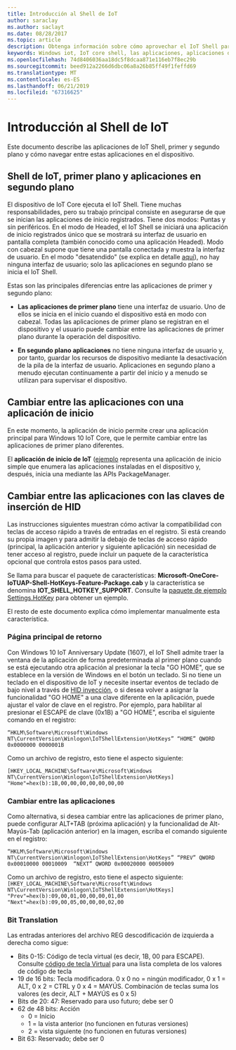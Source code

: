 ```yaml
---
title: Introducción al Shell de IoT
author: saraclay
ms.author: saclayt
ms.date: 08/28/2017
ms.topic: article
description: Obtenga información sobre cómo aprovechar el IoT Shell para navegar entre navegaciones en el dispositivo.
keywords: Windows iot, IoT core shell, las aplicaciones, aplicaciones de primer plano, aplicaciones en segundo plano
ms.openlocfilehash: 74d8406036aa18dc5f8dcaa871e116eb7f8ec29b
ms.sourcegitcommit: beed912a2266d6dbc06a8a26b85ff49f1feffd69
ms.translationtype: MT
ms.contentlocale: es-ES
ms.lasthandoff: 06/21/2019
ms.locfileid: "67316625"
---
```

# <a name="iot-shell-overview"></a>Introducción al Shell de IoT

Este documento describe las aplicaciones de IoT Shell, primer y segundo plano y cómo navegar entre estas aplicaciones en el dispositivo.

## <a name="iot-shell-foreground-and-background-apps"></a>Shell de IoT, primer plano y aplicaciones en segundo plano

El dispositivo de IoT Core ejecuta el IoT Shell. Tiene muchas responsabilidades, pero su trabajo principal consiste en asegurarse de que se inician las aplicaciones de inicio registrados. Tiene dos modos: Puntas y sin periféricos. En el modo de Headed, el IoT Shell se iniciará una aplicación de inicio registrados único que se mostrará su interfaz de usuario en pantalla completa (también conocido como una aplicación Headed). Modo con cabezal supone que tiene una pantalla conectada y muestra la interfaz de usuario. En el modo "desatendido" (se explica en detalle [aquí](../learn-about-hardware/HeadlessMode.md)), no hay ninguna interfaz de usuario; solo las aplicaciones en segundo plano se inicia el IoT Shell.

Estas son las principales diferencias entre las aplicaciones de primer y segundo plano:

- **Las aplicaciones de primer plano** tiene una interfaz de usuario. Uno de ellos se inicia en el inicio cuando el dispositivo está en modo con cabezal. Todas las aplicaciones de primer plano se registran en el dispositivo y el usuario puede cambiar entre las aplicaciones de primer plano durante la operación del dispositivo.

- **En segundo plano aplicaciones** no tiene ninguna interfaz de usuario y, por tanto, guardar los recursos de dispositivo mediante la desactivación de la pila de la interfaz de usuario. Aplicaciones en segundo plano a menudo ejecutan continuamente a partir del inicio y a menudo se utilizan para supervisar el dispositivo.

## <a name="switching-between-apps-with-a-home-app"></a>Cambiar entre las aplicaciones con una aplicación de inicio

En este momento, la aplicación de inicio permite crear una aplicación principal para Windows 10 IoT Core, que le permite cambiar entre las aplicaciones de primer plano diferentes. 

El **aplicación de inicio de IoT** ([ejemplo](https://github.com/microsoft/Windows-iotcore-samples/tree/master/Samples/IoTStartApp) representa una aplicación de inicio simple que enumera las aplicaciones instaladas en el dispositivo y, después, inicia una mediante las APIs PackageManager.

## <a name="switching-between-apps-with-hid-injection-keys"></a>Cambiar entre las aplicaciones con las claves de inserción de HID

Las instrucciones siguientes muestran cómo activar la compatibilidad con teclas de acceso rápido a través de entradas en el registro. Si está creando su propia imagen y para admitir la debajo de teclas de acceso rápido (principal, la aplicación anterior y siguiente aplicación) sin necesidad de tener acceso al registro, puede incluir un paquete de la característica opcional que controla estos pasos para usted.

Se llama para buscar el paquete de características: **Microsoft-OneCore-IoTUAP-Shell-HotKeys-Feature-Package.cab** y la característica se denomina **IOT_SHELL_HOTKEY_SUPPORT**. Consulte la [paquete de ejemplo Settings.HotKey](https://github.com/ms-iot/iot-adk-addonkit/tree/master/Workspace/Common/Packages/Settings.HotKey/Settings.HotKey.pkg.xml) para obtener un ejemplo.

El resto de este documento explica cómo implementar manualmente esta característica.

### <a name="return-home"></a>Página principal de retorno

Con Windows 10 IoT Anniversary Update (1607), el IoT Shell admite traer la ventana de la aplicación de forma predeterminada al primer plano cuando se está ejecutando otra aplicación al presionar la tecla "GO HOME", que se establece en la versión de Windows en el botón un teclado. Si no tiene un teclado en el dispositivo de IoT y necesite insertar eventos de teclado de bajo nivel a través de [HID inyección](https://developer.microsoft.com/en-us/windows/iot/samples/hidinjection), o si desea volver a asignar la funcionalidad "GO HOME" a una clave diferente en la aplicación, puede ajustar el valor de clave en el registro. Por ejemplo, para habilitar al presionar el ESCAPE de clave (0x1B) a "GO HOME", escriba el siguiente comando en el registro:

``
“HKLM\Software\Microsoft\Windows NT\CurrentVersion\Winlogon\IoTShellExtension\HotKeys” “HOME” QWORD    0x0000000 0000001B  
``

Como un archivo de registro, esto tiene el aspecto siguiente:

``
[HKEY_LOCAL_MACHINE\Software\Microsoft\Windows NT\CurrentVersion\Winlogon\IoTShellExtension\HotKeys]
"Home"=hex(b):1B,00,00,00,00,00,00,00
``

### <a name="switch-between-apps"></a>Cambiar entre las aplicaciones

Como alternativa, si desea cambiar entre las aplicaciones de primer plano, puede configurar ALT+TAB (próxima aplicación) y la funcionalidad de Alt-Mayús-Tab (aplicación anterior) en la imagen, escriba el comando siguiente en el registro:

``
“HKLM\Software\Microsoft\Windows NT\CurrentVersion\Winlogon\IoTShellExtension\HotKeys”
“PREV” QWORD 0x00010000 00010009 
“NEXT” QWORD 0x00020000 00050009 
``

Como un archivo de registro, esto tiene el aspecto siguiente: ``
[HKEY_LOCAL_MACHINE\Software\Microsoft\Windows NT\CurrentVersion\Winlogon\IoTShellExtension\HotKeys]
"Prev"=hex(b):09,00,01,00,00,00,01,00
"Next"=hex(b):09,00,05,00,00,00,02,00
``

### <a name="bit-translation"></a>Bit Translation

Las entradas anteriores del archivo REG descodificación de izquierda a derecha como sigue:

- Bits 0-15: Código de tecla virtual (es decir, 1B, 00 para ESCAPE). Consulte [código de tecla Virtual](https://msdn.microsoft.com/library/windows/desktop/dd375731(v=vs.85).aspx) para una lista completa de los valores de código de tecla
- 19 de 16 bits: Tecla modificadora. 0 x 0 no = ningún modificador, 0 x 1 = ALT, 0 x 2 = CTRL y 0 x 4 = MAYÚS. Combinación de teclas suma los valores (es decir, ALT + MAYÚS es 0 x 5)
- Bits de 20: 47: Reservado para uso futuro; debe ser 0
- 62 de 48 bits:  Acción
    - 0 = Inicio
    - 1 = la vista anterior (no funcionen en futuras versiones)
    - 2 = vista siguiente (no funcionen en futuras versiones)
- Bit 63: Reservado; debe ser 0


